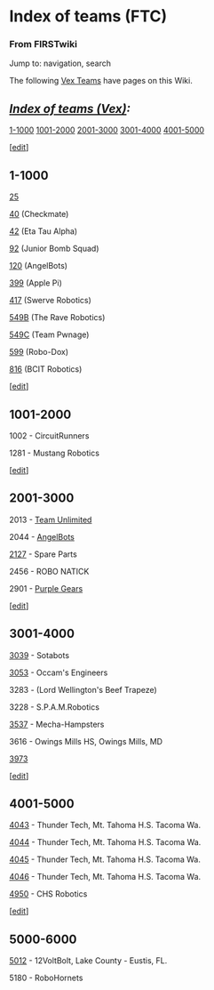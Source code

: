

# Index of teams (FTC)

### From FIRSTwiki

Jump to: navigation, search

The following [Vex Teams](/index.php/Team_%28Vex%29 "Team \(Vex\)" ) have
pages on this Wiki.

_[Index of teams (Vex)](/index.php/Index_of_teams_%28Vex%29 "Index of teams
\(Vex\)" ):_  
---  
  
[1-1000](/index.php/Index_of_teams_%28Vex%29#1-1000 "Index of teams \(Vex\)" )
[1001-2000](/index.php/Index_of_teams_%28Vex%29#1001-2000 "Index of teams
\(Vex\)" ) [2001-3000](/index.php/Index_of_teams_%28Vex%29#2001-3000 "Index of
teams \(Vex\)" ) [3001-4000](/index.php/Index_of_teams_%28Vex%29#3001-4000
"Index of teams \(Vex\)" )
[4001-5000](/index.php/Index_of_teams_%28Vex%29#4001-5000 "Index of teams
\(Vex\)" )  
  
  

[[edit](/index.php?title=Index_of_teams_%28FTC%29&action=edit&section=1 "Edit
section: 1-1000" )]

## 1-1000

[25](/index.php/25_%28FTC%29 "25 \(FTC\)" )

[40](/index.php?title=40_FTC&action=edit "40 FTC" ) (Checkmate)

[42](/index.php/42_FTC "42 FTC" ) (Eta Tau Alpha)

[92](/index.php?title=92_FTC&action=edit "92 FTC" ) (Junior Bomb Squad)

[120](/index.php?title=120_FTC&action=edit "120 FTC" ) (AngelBots)

[399](/index.php/399_FTC "399 FTC" ) (Apple Pi)

[417](/index.php?title=417_FTC&action=edit "417 FTC" ) (Swerve Robotics)

[549B](/index.php/549B_FTC "549B FTC" ) (The Rave Robotics)

[549C](/index.php/549C_FTC "549C FTC" ) (Team Pwnage)

[599](/index.php?title=599_FTC&action=edit "599 FTC" ) (Robo-Dox)

[816](/index.php/816_FTC "816 FTC" ) (BCIT Robotics)

[[edit](/index.php?title=Index_of_teams_%28FTC%29&action=edit&section=2 "Edit
section: 1001-2000" )]

## 1001-2000

1002 - CircuitRunners

1281 - Mustang Robotics

[[edit](/index.php?title=Index_of_teams_%28FTC%29&action=edit&section=3 "Edit
section: 2001-3000" )]

## 2001-3000

2013 - [Team Unlimited ](http://eaglevex.syraweb.org
"http://eaglevex.syraweb.org" )

2044 - [AngelBots ](http://www.angelbots.org "http://www.angelbots.org" )

[2127](/index.php?title=2127_FTC&action=edit "2127 FTC" ) \- Spare Parts

2456 - ROBO NATICK

2901 - [Purple Gears](http://www.purplegears2901.webs.com
"http://www.purplegears2901.webs.com" )

[[edit](/index.php?title=Index_of_teams_%28FTC%29&action=edit&section=4 "Edit
section: 3001-4000" )]

## 3001-4000

[3039](/index.php/3039_FTC "3039 FTC" ) \- Sotabots

[3053](/index.php?title=3053_FTC&action=edit "3053 FTC" ) \- Occam's Engineers

3283 - (Lord Wellington's Beef Trapeze)

3228 - S.P.A.M.Robotics

[3537](/index.php/3537_FTC "3537 FTC" ) \- Mecha-Hampsters

3616 - Owings Mills HS, Owings Mills, MD

[3973](/index.php?title=3973_FTC&action=edit "3973 FTC" )

[[edit](/index.php?title=Index_of_teams_%28FTC%29&action=edit&section=5 "Edit
section: 4001-5000" )]

## 4001-5000

[4043](/index.php/3213 "3213" ) \- Thunder Tech, Mt. Tahoma H.S. Tacoma Wa.

[4044](/index.php/3213 "3213" ) \- Thunder Tech, Mt. Tahoma H.S. Tacoma Wa.

[4045](/index.php/3213 "3213" ) \- Thunder Tech, Mt. Tahoma H.S. Tacoma Wa.

[4046](/index.php/3213 "3213" ) \- Thunder Tech, Mt. Tahoma H.S. Tacoma Wa.

[4950](/index.php/4950 "4950" ) \- CHS Robotics

[[edit](/index.php?title=Index_of_teams_%28FTC%29&action=edit&section=6 "Edit
section: 5000-6000" )]

## 5000-6000

[5012](/index.php/5012 "5012" ) \- 12VoltBolt, Lake County - Eustis, FL.

5180 - RoboHornets

